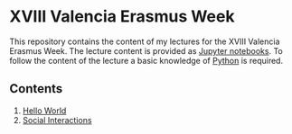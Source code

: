 # XVIII Valencia Erasmus Week 

This repository contains the content of my lectures for the XVIII Valencia Erasmus Week. 
The lecture content is provided as [Jupyter notebooks](https://jupyter.org/). To follow
the content of the lecture a basic knowledge of [Python](https://python.org) is required. 

## Contents 

1. [Hello World](hello_world.ipynb)
2. [Social Interactions](social_interactions.ipynb)
